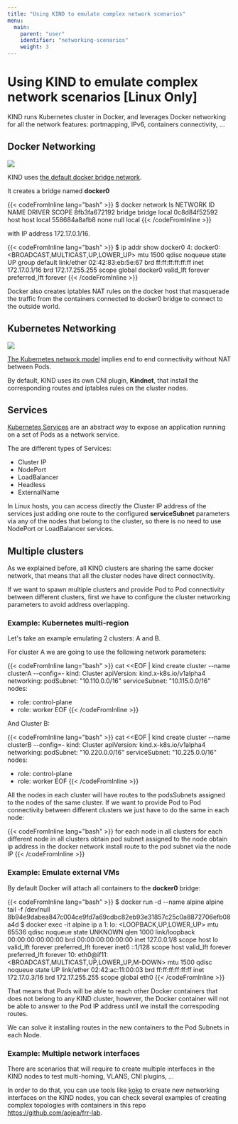 ```yaml
---
title: "Using KIND to emulate complex network scenarios"
menu:
  main:
    parent: "user"
    identifier: "networking-scenarios"
    weight: 3
---
```

# Using KIND to emulate complex network scenarios [Linux Only]

KIND runs Kubernetes cluster in Docker, and leverages Docker networking for all the network features: portmapping, IPv6, containers connectivity, ...

## Docker Networking

<img src="/docs/user/images/kind-docker-network.png"/>

KIND uses [the default docker bridge network](https://docs.docker.com/network/bridge/#use-the-default-bridge-network).

It creates a bridge named **docker0** 

{{< codeFromInline lang="bash" >}}
$ docker network ls
NETWORK ID          NAME                DRIVER              SCOPE
8fb3fa672192        bridge              bridge              local
0c8d84f52592        host                host                local
558684a8afb8        none                null                local
{{< /codeFromInline >}}

with IP address 172.17.0.1/16.

{{< codeFromInline lang="bash" >}}
$ ip addr show docker0
4: docker0: <BROADCAST,MULTICAST,UP,LOWER_UP> mtu 1500 qdisc noqueue state UP group default 
    link/ether 02:42:83:eb:5e:67 brd ff:ff:ff:ff:ff:ff
    inet 172.17.0.1/16 brd 172.17.255.255 scope global docker0
       valid_lft forever preferred_lft forever
{{< /codeFromInline >}}

Docker also creates iptables NAT rules on the docker host that masquerade the traffic from the containers connected to docker0 bridge to connect to the outside world.

## Kubernetes Networking

<img src="/docs/user/images/kind-kubernetes-network-kindnet.png"/>

[The Kubernetes network model](https://kubernetes.io/docs/concepts/cluster-administration/networking/#the-kubernetes-network-model) implies end to end connectivity without NAT between Pods.

By default, KIND uses its own CNI plugin, **Kindnet**, that install the corresponding routes and iptables rules on the cluster nodes.

## Services

[Kubernetes Services](https://kubernetes.io/docs/concepts/services-networking/service/) are an abstract way to expose an application running on a set of Pods as a network service.

The are different types of Services:

* Cluster IP
* NodePort
* LoadBalancer
* Headless
* ExternalName

In Linux hosts, you can access directly the Cluster IP address of the services just adding one route to the configured **serviceSubnet** parameters via any of the nodes that belong to the cluster, so there is no need to use NodePort or LoadBalancer services.

## Multiple clusters

As we explained before, all KIND clusters are sharing the same docker network, that means that all the cluster nodes have direct connectivity.

If we want to spawn multiple clusters and provide Pod to Pod connectivity between different clusters, first we have to configure the cluster networking parameters to avoid address overlapping.

### Example: Kubernetes multi-region

Let's take an example emulating 2 clusters: A and B.

For cluster A we are going to use the following network parameters:

{{< codeFromInline lang="bash" >}}
cat <<EOF | kind create cluster --name clusterA --config=-
kind: Cluster
apiVersion: kind.x-k8s.io/v1alpha4
networking:
  podSubnet: "10.110.0.0/16"
  serviceSubnet: "10.115.0.0/16"
nodes:
- role: control-plane
- role: worker
EOF
{{< /codeFromInline >}}

And Cluster B:

{{< codeFromInline lang="bash" >}}
cat <<EOF | kind create cluster --name clusterB --config=-
kind: Cluster
apiVersion: kind.x-k8s.io/v1alpha4
networking:
  podSubnet: "10.220.0.0/16"
  serviceSubnet: "10.225.0.0/16"
nodes:
- role: control-plane
- role: worker
EOF
{{< /codeFromInline >}}

All the nodes in each cluster will have routes to the podsSubnets assigned to the nodes of the same cluster.
If we want to provide Pod to Pod connectivity between different clusters we just have to do the same in each node:

{{< codeFromInline lang="bash" >}}
for each node in all clusters
  for each different node in all clusters
    obtain pod subnet assigned to the node
    obtain ip address in the docker network
    install route to the pod subnet via the node IP
{{< /codeFromInline >}}

### Example: Emulate external VMs

By default Docker will attach all containers to the **docker0** bridge:

{{< codeFromInline lang="bash" >}}
$ docker run -d --name alpine alpine tail -f /dev/null
8b94e9dabea847c004ce9fd7a69cdbc82eb93e31857c25c0a8872706efb08a4d
$ docker exec -it alpine ip a
1: lo: <LOOPBACK,UP,LOWER_UP> mtu 65536 qdisc noqueue state UNKNOWN qlen 1000
    link/loopback 00:00:00:00:00:00 brd 00:00:00:00:00:00
    inet 127.0.0.1/8 scope host lo
       valid_lft forever preferred_lft forever
    inet6 ::1/128 scope host 
       valid_lft forever preferred_lft forever
10: eth0@if11: <BROADCAST,MULTICAST,UP,LOWER_UP,M-DOWN> mtu 1500 qdisc noqueue state UP 
    link/ether 02:42:ac:11:00:03 brd ff:ff:ff:ff:ff:ff
    inet 172.17.0.3/16 brd 172.17.255.255 scope global eth0
{{< /codeFromInline >}}

That means that Pods will be able to reach other Docker containers that does not belong to any KIND cluster, however, the Docker container will not be able to answer to the Pod IP address until we install the correspoding routes.

We can solve it installing routes in the new containers to the Pod Subnets in each Node.

### Example: Multiple network interfaces

There are scenarios that will require to create multiple interfaces in the KIND nodes to test multi-homing, VLANS, CNI plugins, ... 

In order to do that, you can use tools like [koko](https://github.com/redhat-nfvpe/koko) to create new networking interfaces on the KIND nodes, you can check several examples of creating complex topologies with containers in this repo https://github.com/aojea/frr-lab.